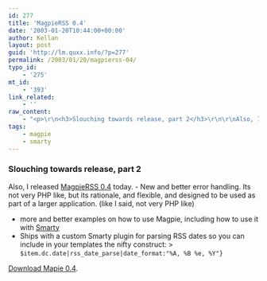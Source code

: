 ```yaml
---
id: 277
title: 'MagpieRSS 0.4'
date: '2003-01-20T10:44:00+00:00'
author: Kellan
layout: post
guid: 'http://lm.quxx.info/?p=277'
permalink: /2003/01/20/magpierss-04/
typo_id:
    - '275'
mt_id:
    - '393'
link_related:
    - ''
raw_content:
    - "<p>\r\n<h3>Slouching towards release, part 2</h3>\r\n\r\nAlso, I released \r\n<a\r\nhref=\\\"http://sourceforge.net/project/showfiles.php?group_id=55691&release_id=134850\\\">\r\nMagpieRSS 0.4</a> today. \r\n\r\n<ul>\r\n<li>New and better error handling.  Its not very PHP like, but its rationale, and flexible, and designed to be used as part of a larger application. (like I said, not very PHP like)</li>\r\n<li>more and better examples on how to use Magpie, including how to use it with <a href=\\\"http://smarty.php.net\\\">Smarty</a></li>\r\n<li>Ships with a custom Smarty plugin for parsing RSS dates so you can\r\ninclude in your templates the nifty construct:\r\n<blockquote>\r\n<code>$item.dc.date|rss_date_parse|date_format:\\\"%A, %B %e, %Y\\\"}</code>\r\n</blockquote>\r\n</li>\r\n</ul>\r\n<a href=\\\"http://sourceforge.net/project/showfiles.php?group_id=55691&release_id=134850\\\">Download Mapie 0.4</a>.\r\n</p>"
tags:
    - magpie
    - smarty
---
```


### Slouching towards release, part 2

Also, I released [MagpieRSS 0.4](http://sourceforge.net/project/showfiles.php?group_id=55691&release_id=134850) today. - New and better error handling. Its not very PHP like, but its rationale, and flexible, and designed to be used as part of a larger application. (like I said, not very PHP like)
- more and better examples on how to use Magpie, including how to use it with [Smarty](http://smarty.php.net)
- Ships with a custom Smarty plugin for parsing RSS dates so you can include in your templates the nifty construct: > `$item.dc.date|rss_date_parse|date_format:"%A, %B %e, %Y"}`

[Download Mapie 0.4](http://sourceforge.net/project/showfiles.php?group_id=55691&release_id=134850). 